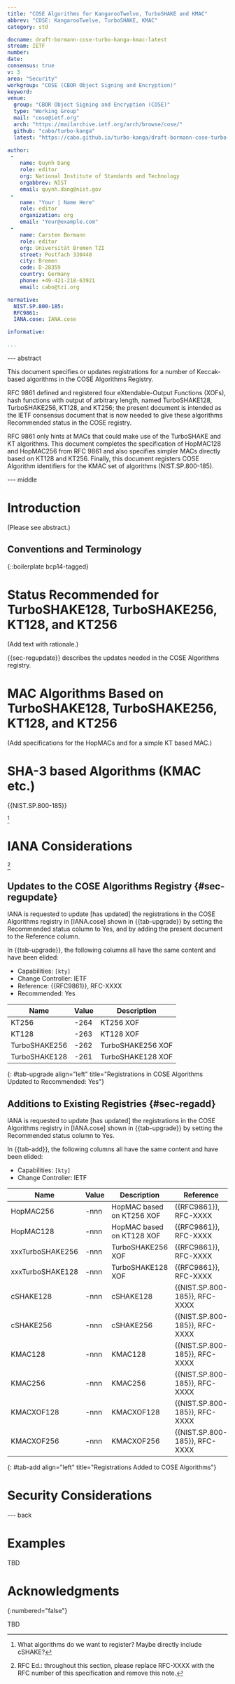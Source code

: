 ```yaml
---
title: "COSE Algorithms for KangarooTwelve, TurboSHAKE and KMAC"
abbrev: "COSE: KangarooTwelve, TurboSHAKE, KMAC"
category: std

docname: draft-bormann-cose-turbo-kanga-kmac-latest
stream: IETF
number:
date:
consensus: true
v: 3
area: "Security"
workgroup: "COSE (CBOR Object Signing and Encryption)"
keyword:
venue:
  group: "CBOR Object Signing and Encryption (COSE)"
  type: "Working Group"
  mail: "cose@ietf.org"
  arch: "https://mailarchive.ietf.org/arch/browse/cose/"
  github: "cabo/turbo-kanga"
  latest: "https://cabo.github.io/turbo-kanga/draft-bormann-cose-turbo-kanga-latest.html"

author:
 -
    name: Quynh Dang
    role: editor
    org: National Institute of Standards and Technology
    orgabbrev: NIST
    email: quynh.dang@nist.gov
 -
    name: "Your | Name Here"
    role: editor
    organization: org
    email: "Your@example.com"
 -
    name: Carsten Bormann
    role: editor
    org: Universität Bremen TZI
    street: Postfach 330440
    city: Bremen
    code: D-28359
    country: Germany
    phone: +49-421-218-63921
    email: cabo@tzi.org

normative:
  NIST.SP.800-185:
  RFC9861:
  IANA.cose: IANA.cose

informative:

...
```


--- abstract

This document specifies or updates registrations for a number of
Keccak-based algorithms in the COSE Algorithms Registry.

RFC 9861 defined and registered four eXtendable-Output Functions
(XOFs), hash functions with output of arbitrary length, named
TurboSHAKE128, TurboSHAKE256, KT128, and KT256; the present document
is intended as the IETF consensus document that is now needed to give
these algorithms Recommended status in the COSE registry.

RFC 9861 only hints at MACs that could make use of the TurboSHAKE and
KT algorithms.
This document completes the specification of HopMAC128 and HopMAC256
from RFC 9861 and also specifies simpler MACs directly based on KT128
and KT256.
Finally, this document registers COSE Algorithm identifiers for the
KMAC set of algorithms (NIST.SP.800-185).

--- middle

[^replace-xxxx]: RFC Ed.: throughout this section, please replace
    RFC-XXXX with the RFC number of this specification and remove this
    note.

# Introduction

(Please see abstract.)

## Conventions and Terminology

{::boilerplate bcp14-tagged}

<!-- Some examples in this specification are truncated using "..." for readability. -->

# Status Recommended for TurboSHAKE128, TurboSHAKE256, KT128, and KT256

(Add text with rationale.)

{{sec-regupdate}} describes the updates needed in the COSE Algorithms registry.

# MAC Algorithms Based on TurboSHAKE128, TurboSHAKE256, KT128, and KT256

(Add specifications for the HopMACs and for a simple KT based MAC.)

# SHA-3 based Algorithms (KMAC etc.)

{{NIST.SP.800-185}}

[^kmac]: What algorithms do we want to register?
    Maybe directly include cSHAKE?

[^kmac]

# IANA Considerations

[^replace-xxxx]

## Updates to the COSE Algorithms Registry {#sec-regupdate}

IANA is requested to update \[has updated] the registrations in the
COSE Algorithms registry in [IANA.cose] shown in {{tab-upgrade}} by
setting the Recommended status column to Yes, and by adding the present
document to the Reference column.

In {{tab-upgrade}}, the following columns all have the same content and
have been elided:

* Capabilities: `[kty]`
* Change Controller: IETF
* Reference: {{RFC9861}}, RFC-XXXX
* Recommended: Yes

| Name          | Value | Description       |
|---------------|-------|-------------------|
| KT256         |  -264 | KT256 XOF         |
| KT128         |  -263 | KT128 XOF         |
| TurboSHAKE256 |  -262 | TurboSHAKE256 XOF |
| TurboSHAKE128 |  -261 | TurboSHAKE128 XOF |
{: #tab-upgrade align="left" title="Registrations in COSE Algorithms Updated to Recommended: Yes"}

## Additions to Existing Registries {#sec-regadd}


IANA is requested to update \[has updated] the registrations in the
COSE Algorithms registry in [IANA.cose] shown in {{tab-upgrade}} by
setting the Recommended status column to Yes.

In {{tab-add}}, the following columns all have the same content and
have been elided:

* Capabilities: `[kty]`
* Change Controller: IETF


| Name             | Value | Description               | Reference                   | Recommended |
|------------------|-------|---------------------------|-----------------------------|-------------|
| HopMAC256        | -nnn  | HopMAC based on KT256 XOF | {{RFC9861}}, RFC-XXXX         | Yes         |
| HopMAC128        | -nnn  | HopMAC based on KT128 XOF | {{RFC9861}}, RFC-XXXX         | Yes         |
| xxxTurboSHAKE256 | -nnn  | TurboSHAKE256 XOF         | {{RFC9861}}, RFC-XXXX         | Yes         |
| xxxTurboSHAKE128 | -nnn  | TurboSHAKE128 XOF         | {{RFC9861}}, RFC-XXXX         | Yes         |
| cSHAKE128        | -nnn  | cSHAKE128                 | {{NIST.SP.800-185}}, RFC-XXXX | Yes         |
| cSHAKE256        | -nnn  | cSHAKE256                 | {{NIST.SP.800-185}}, RFC-XXXX | Yes         |
| KMAC128          | -nnn  | KMAC128                   | {{NIST.SP.800-185}}, RFC-XXXX | Yes         |
| KMAC256          | -nnn  | KMAC256                   | {{NIST.SP.800-185}}, RFC-XXXX | Yes         |
| KMACXOF128       | -nnn  | KMACXOF128                | {{NIST.SP.800-185}}, RFC-XXXX | Yes         |
| KMACXOF256       | -nnn  | KMACXOF256                | {{NIST.SP.800-185}}, RFC-XXXX | Yes         |
{: #tab-add align="left" title="Registrations Added to COSE Algorithms"}

# Security Considerations

--- back

# Examples

TBD

# Acknowledgments
{:numbered="false"}

TBD
